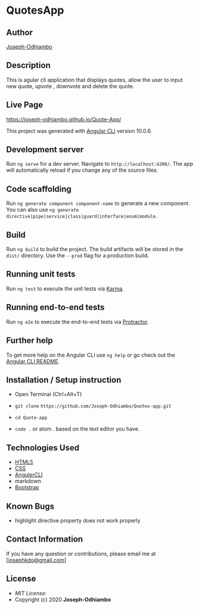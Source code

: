 # QuotesApp

## Author

[Joseph-Odhiambo](https://github.com/Joseph-Odhiambo)

## Description

This is agular cli application that displays quotes, allow the user to input new quote, upvote , downvote and delete the quote. 

## Live Page 
 https://joseph-odhiambo.github.io/Quote-App/


This project was generated with [Angular CLI](https://github.com/angular/angular-cli) version 10.0.6.

## Development server

Run `ng serve` for a dev server. Navigate to `http://localhost:4200/`. The app will automatically reload if you change any of the source files.

## Code scaffolding

Run `ng generate component component-name` to generate a new component. You can also use `ng generate directive|pipe|service|class|guard|interface|enum|module`.

## Build

Run `ng build` to build the project. The build artifacts will be stored in the `dist/` directory. Use the `--prod` flag for a production build.

## Running unit tests

Run `ng test` to execute the unit tests via [Karma](https://karma-runner.github.io).

## Running end-to-end tests

Run `ng e2e` to execute the end-to-end tests via [Protractor](http://www.protractortest.org/).

## Further help

To get more help on the Angular CLI use `ng help` or go check out the [Angular CLI README](https://github.com/angular/angular-cli/blob/master/README.md).

## Installation / Setup instruction
* Open Terminal {Ctrl+Alt+T}

* ```git clone``` ```https://github.com/Joseph-Odhiambo/Quotes-app.git```

* ```cd Quote-app```

* ```code .``` or atom . based on the text editor you have.

## Technologies Used

* [HTML5](https://github.com/topics/html5)
* [CSS](https://github.com/topics/css3)
* [AngulerCLI](https://cli.angular.io/)
* markdown
* [Bootstrap](https://github.com/topics/bootstrap)

## Known Bugs
* highlight directive property does not work properly

## Contact Information 

If you have any question or contributions, please email me at [josephkdo@gmail.com]

## License
* *MIT License:*
* Copyright (c) 2020 **Joseph-Odhiambo**
